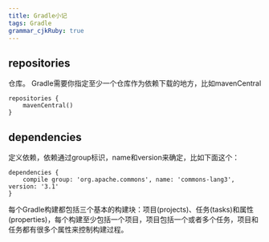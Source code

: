 ```yaml
---
title: Gradle小记 
tags: Gradle
grammar_cjkRuby: true
---
```


## repositories 

仓库。
Gradle需要你指定至少一个仓库作为依赖下载的地方，比如mavenCentral
```
repositories {
    mavenCentral()
}
```
## dependencies 
定义依赖，依赖通过group标识，name和version来确定，比如下面这个：
```
dependencies {
    compile group: 'org.apache.commons', name: 'commons-lang3', version: '3.1'
}
```

每个Gradle构建都包括三个基本的构建块：项目(projects)、任务(tasks)和属性(properties)，每个构建至少包括一个项目，项目包括一个或者多个任务，项目和任务都有很多个属性来控制构建过程。


